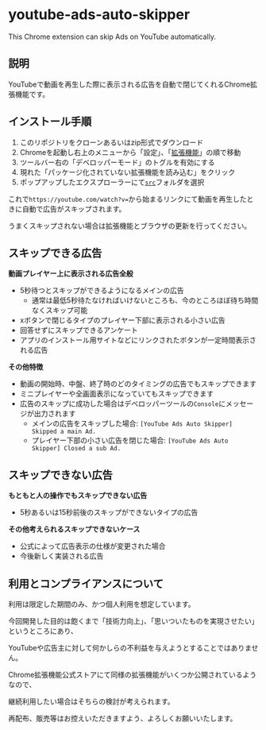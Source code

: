 # youtube-ads-auto-skipper
This Chrome extension can skip Ads on YouTube automatically.

## 説明

YouTubeで動画を再生した際に表示される広告を自動で閉じてくれるChrome拡張機能です。

## インストール手順

1. このリポジトリをクローンあるいはzip形式でダウンロード
2. Chromeを起動し右上のメニューから「設定」、「[拡張機能](chrome://extensions/)」の順で移動
3. ツールバー右の「デベロッパーモード」のトグルを有効にする
4. 現れた「パッケージ化されていない拡張機能を読み込む」をクリック
5. ポップアップしたエクスプローラーにて[`src`](https://github.com/oioigohan/youtube-ads-auto-skipper/tree/main/src)フォルダを選択

これで`https://youtube.com/watch?v=`から始まるリンクにて動画を再生したときに自動で広告がスキップされます。

うまくスキップされない場合は拡張機能とブラウザの更新を行ってください。

## スキップできる広告

**動画プレイヤー上に表示される広告全般**

- 5秒待つとスキップができるようになるメインの広告
  - 通常は最低5秒待たなければいけないところも、今のところほぼ待ち時間なくスキップ可能
- xボタンで閉じるタイプのプレイヤー下部に表示される小さい広告
- 回答せずにスキップできるアンケート
- アプリのインストール用サイトなどにリンクされたボタンが一定時間表示される広告

**その他特徴**

- 動画の開始時、中盤、終了時のどのタイミングの広告でもスキップできます
- ミニプレイヤーや全画面表示になっていてもスキップできます
- 広告のスキップに成功した場合はデベロッパーツールの`Console`にメッセージが出力されます
  - メインの広告をスキップした場合: `[YouTube Ads Auto Skipper] Skipped a main Ad.`
  - プレイヤー下部の小さい広告を閉じた場合: `[YouTube Ads Auto Skipper] Closed a sub Ad.`

## スキップできない広告

**もともと人の操作でもスキップできない広告**

- 5秒あるいは15秒前後のスキップができないタイプの広告

**その他考えられるスキップできないケース**

- 公式によって広告表示の仕様が変更された場合
- 今後新しく実装される広告

## 利用とコンプライアンスについて

利用は限定した期間のみ、かつ個人利用を想定しています。

今回開発した目的は飽くまで「技術力向上」、「思いついたものを実現させたい」というところにあり、

YouTubeや広告主に対して何かしらの不利益を与えようとすることではありません。

Chrome拡張機能公式ストアにて同様の拡張機能がいくつか公開されているようなので、

継続利用したい場合はそちらの検討が考えられます。

再配布、販売等はお控えいただきますよう、よろしくお願いいたします。
